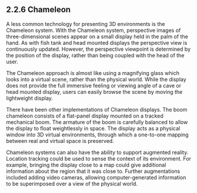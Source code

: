 ## 2.2.6 Chameleon

A less common technology for presenting 3D environments is the Chameleon system. With the Chameleon system, perspective images of three-dimensional scenes appear on a small display held in the palm of the hand. As with fish tank and head mounted displays the perspective view is continuously updated. However, the perspective viewpoint is determined by the position of the display, rather than being coupled with the head of the user.

The Chameleon approach is almost like using a magnifying glass which looks into a virtual scene, rather than the physical world. While the display does not provide the full immersive feeling or viewing angle of a cave or head mounted display, users can easily browse the scene by moving the lightweight display.

There have been other implementations of Chameleon displays. The boom chameleon consists of a flat-panel display mounted on a tracked mechanical boom. The armature of the boom is carefully balanced to allow the display to float weightlessly in space. The display acts as a physical window into 3D virtual environments, through which a one-to-one mapping between real and virtual space is preserved.

Chameleon systems can also have the ability to support augmented reality. Location tracking could be used to sense the context of its environment. For example, bringing the display close to a map could give additional information about the region that it was close to. Further augmentations included adding video cameras, allowing computer-generated information to be superimposed over a view of the physical world.